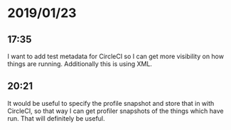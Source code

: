 # 2019/01/23

## 17:35

I want to add test metadata for CircleCI so I can get more visibility on how
things are running. Additionally this is using XML.

## 20:21

It would be useful to specify the profile snapshot and store that in with
CircleCI, so that way I can get profiler snapshots of the things which have
run. That will definitely be useful.
